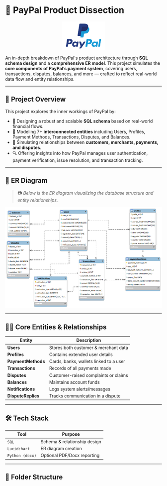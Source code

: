 # 🧾 PayPal Product Dissection

<p align="center">
  <img src="images/paypal_logo.png" alt="PayPal Logo" width="140"/>
</p>

An in-depth breakdown of PayPal's product architecture through **SQL schema design** and a **comprehensive ER model**. This project simulates the **core components of PayPal’s payment system**, covering users, transactions, disputes, balances, and more — crafted to reflect real-world data flow and entity relationships.

---

## 📌 Project Overview

This project explores the inner workings of PayPal by:

- 📐 Designing a robust and scalable **SQL schema** based on real-world financial flows.  
- 🔗 Modeling 7+ **interconnected entities** including Users, Profiles, Payment Methods, Transactions, Disputes, and Balances.  
- 🧩 Simulating relationships between **customers, merchants, payments, and disputes**.  
- 🔍 Offering insights into how PayPal manages user authentication, payment verification, issue resolution, and transaction tracking.

---

## 🧱 ER Diagram

> 📷 *Below is the ER diagram visualizing the database structure and entity relationships.*

<p align="center">
  <img src="images/paypal_er_diagram.png" alt="PayPal ER Diagram" width="600"/>
</p>

---

## 🧑‍💻 Core Entities & Relationships

| Entity             | Description                                   |
|--------------------|-----------------------------------------------|
| **Users**          | Stores both customer & merchant data          |
| **Profiles**       | Contains extended user details                |
| **PaymentMethods** | Cards, banks, wallets linked to a user        |
| **Transactions**   | Records of all payments made                  |
| **Disputes**       | Customer-raised complaints or claims          |
| **Balances**       | Maintains account funds                       |
| **Notifications**  | Logs system alerts/messages                   |
| **DisputeReplies** | Tracks communication in a dispute             |

---

## 🛠️ Tech Stack

| Tool             | Purpose                            |
|------------------|------------------------------------|
| `SQL`            | Schema & relationship design       |
| `Lucidchart`     | ER diagram creation                |
| `Python (docx)`  | Optional PDF/Docx reporting        |

---

## 📁 Folder Structure

